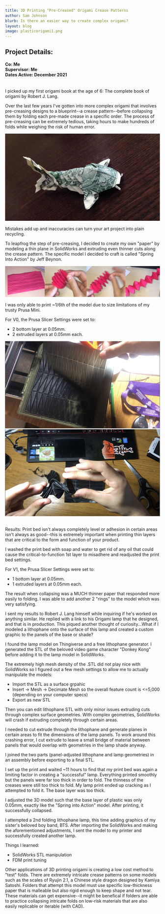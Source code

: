 ```yaml
---
title: 3D Printing "Pre-Creased" Origami Crease Patterns
author: Sam Johnson
blurb: Is there an easier way to create complex origami?
layout: blog
image: plasticorigami1.png
---
```

## Project Details:
#### Co: Me <br>Supervisor: Me <br>Dates Active: December 2021
<br>
I picked up my first origami book at the age of 6: The complete book of origami by Robert J. Lang.

Over the last few years I've gotten into more complex origami that involves pre-creasing designs to a blueprint--a crease pattern--before collapsing them by folding each pre-made crease in a specific order.
The process of pre-creasing can be extremely tedious, taking hours to make hundreds of folds while weighing the risk of human error. 

<img src="\media\Project Pics 2021\PlasticOrigami\dollarkoi.jpg" alt="Case in point"/>

Mistakes add up and inaccuracies can turn your art project into plain recycling.

To leapfrog the step of pre-creasing, I decided to create my own "paper" by modeling a thin plane in SolidWorks and extruding even thinner cuts along the crease pattern. The specific model I decided to craft is called "Spring Into Action" by Jeff Beynon.

<img src="\media\Project Pics 2021\PlasticOrigami\springintoaction.jpg" alt="Paper model in question"/>

I was only able to print ~1/6th of the model due to size limitations of my trusty Prusa Mini.

For V0, the Prusa Slicer Settings were set to:
- 2 bottom layer at 0.05mm.
- 2 extruded layers at 0.05mm each.

<img src="\media\Project Pics 2021\PlasticOrigami\plasticorigami3.png" alt="Plastic Sheet of *paper* "/>
<img src="\media\Project Pics 2021\PlasticOrigami\plasticorigami1.png" alt=""/>
<img src="\media\Project Pics 2021\PlasticOrigami\springintoaction.png" alt=""/>

Results: Print bed isn't always completely level or adhesion in certain areas isn't always as good--this is extremely important when printing thin layers that are critical to the form and function of your product.

I washed the print bed with soap and water to get rid of any oil that could cause the critical-to-function 1st layer to misadhere and readjusted the print bed settings.

For V1, the Prusa Slicer Settings were set to:
- 1 bottom layer at 0.05mm.
- 1 extruded layers at 0.05mm each.

The result when collapsing was a MUCH thinner paper that responded more easily to folding. I was able to add another 2 "rings" to the model which was very satisfying.

I sent my results to Robert J. Lang himself while inquiring if he's worked on anything similar. He replied with a link to his Origami lamp that he designed, and that is in production. This piqued another thought of curiosity...What if I modeled a lithophane onto the surface of this lamp and created a custom graphic to the panels of the base or shade?

I found the lamp model on Thingiverse and a free lithophane generator. I generated the STL of the beloved video game character "Donkey Kong" before adding it to the lamp model in SolidWorks. 

The extremely high mesh density of the .STL did not play nice with SolidWorks so I figured out a few mesh settings to allow me to actually manipulate the models:
- Import the STL as a surface grpahic
- Insert -> Mesh -> Decimate Mesh so the overall feature count is <=5,000 (depending on your computer specs)
- Export as new STL

Then you can edit lithophane STL with only minor issues extruding cuts through complex surface geometries. With complex geometries, SolidWorks will crash if extruding completely through certain areas.

I needed to cut extrude through the lithophane and generate planes in certain areas to fit the dimensions of the lamp panels. To work around this crashing error, I cut extrude to leave a small bridge of material between panels that would overlap with geometries in the lamp shade anyway.

I joined the two parts (panel-adjusted lithophane and lamp geometries) in an assembly before exporting to a final STL.

I set up the print and waited ~11 hours to find that my print bed was again a limiting factor in creating a "successful" lamp. Everything printed smoothly but the panels were far too thick in order to fold. The thinness of the creases were still too thick to fold. My lamp print ended up cracking as I attempted to fold it. The base layer was too thick.

I adjusted the 3D model such that the base layer of plastic was only 0.05mm, exactly like the "Spring into Action" model. After printing, it successfully collapsed.

I attempted a 2nd folding lithophane lamp, this time adding graphics of my sister's beloved boy band, BTS. After importing the SolidWorks and making the aforementioned adjustments, I sent the model to my printer and successfully created another lamp.

Things I learned:
- SolidWorks STL manipulation
- FDM print tuning

Other applications of 3D printing origami is creating a low cost method to "test" folds. There are extremely intricate crease patterns on some models such as the scales of Ryujin 2.1, a Chinese style dragon designed by Kamiya Satoshi. Folders that attempt this model must use specific low-thickness paper that is malleable but also rigid enough to keep shape and not tear. These materials can get expensive--it might be benefical if folders are able to practice collapsing intricate folds on low-risk materials that are also easily replicable or iterable (with CAD).  
